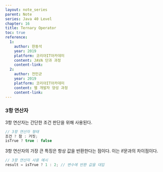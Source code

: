 ```yaml
---
layout: note_series
parent: Note
series: Java 40 Level
chapter: 16
title: Ternary Operator
toc: true
reference:
  1:
    author: 한동석
    year: 2019
    platform: 코리아IT아카데미
    content: JAVA 단과 과정
    content-link:
  2:
    author: 전민균
    year: 2019
    platform: 코리아IT아카데미
    content: 웹 개발자 양성 과정
    content-link: 
---
```

### 3항 연산자

3항 연산자는 간단한 조건 판단을 위해 사용된다.

```java
// 3항 연산자 형태
조건 ? 참 : 거짓;
isTrue ? true : false
```

3항 연산자의 가장 큰 특징은 항상 값을 반환한다는 점이다. 이는 if문과의 차이점이다.

```java
// 3항 연산자 사용 예시
result = isTrue ? 1 : 2; // 변수에 반환 값을 대입
```

